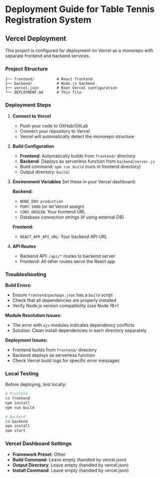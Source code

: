 # Deployment Guide for Table Tennis Registration System

## Vercel Deployment

This project is configured for deployment on Vercel as a monorepo with separate frontend and backend services.

### Project Structure
```
├── frontend/          # React frontend
├── backend/           # Node.js backend
├── vercel.json        # Root Vercel configuration
└── DEPLOYMENT.md      # This file
```

### Deployment Steps

1. **Connect to Vercel**
   - Push your code to GitHub/GitLab
   - Connect your repository to Vercel
   - Vercel will automatically detect the monorepo structure

2. **Build Configuration**
   - **Frontend**: Automatically builds from `frontend/` directory
   - **Backend**: Deploys as serverless function from `backend/server.js`
   - Build command: `npm run build` (runs in frontend directory)
   - Output directory: `build/`

3. **Environment Variables**
   Set these in your Vercel dashboard:
   
   **Backend:**
   - `NODE_ENV`: `production`
   - `PORT`: `5000` (or let Vercel assign)
   - `CORS_ORIGIN`: Your frontend URL
   - Database connection strings (if using external DB)
   
   **Frontend:**
   - `REACT_APP_API_URL`: Your backend API URL

4. **API Routes**
   - Backend API: `/api/*` routes to backend server
   - Frontend: All other routes serve the React app

### Troubleshooting

**Build Errors:**
- Ensure `frontend/package.json` has a `build` script
- Check that all dependencies are properly installed
- Verify Node.js version compatibility (use Node 18+)

**Module Resolution Issues:**
- The error with `ajv` modules indicates dependency conflicts
- Solution: Clean install dependencies in each directory separately

**Deployment Issues:**
- Frontend builds from `frontend/` directory
- Backend deploys as serverless function
- Check Vercel build logs for specific error messages

### Local Testing

Before deploying, test locally:
```bash
# Frontend
cd frontend
npm install
npm run build

# Backend
cd backend
npm install
npm start
```

### Vercel Dashboard Settings

- **Framework Preset**: Other
- **Build Command**: Leave empty (handled by vercel.json)
- **Output Directory**: Leave empty (handled by vercel.json)
- **Install Command**: Leave empty (handled by vercel.json) 